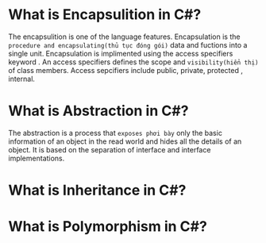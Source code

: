 


# What is Encapsulition in C#?

   
The encapsulition is one of the language features. Encapsulation is the ```procedure and encapsulating(thủ tục đóng gói)``` data and fuctions into a single unit.
Encapsulation is implimented using the access specifiers keyword . An access specifiers defines the scope and ```visibility(hiển thị)``` of class members. Access sepcifiers include public, private, protected , internal. 

# What is Abstraction in C#?
The abstraction is a process that ```exposes phơi bày``` only the basic information of an object in the read world and hides all the details of an object.
It is based on the separation of interface and interface implementations.

# What is Inheritance in C#?

# What is Polymorphism in C#?
